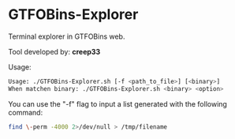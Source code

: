 # GTFOBins-Explorer
Terminal explorer in GTFOBins web.

Tool developed by: **creep33**

Usage: 
```bash 
Usage: ./GTFOBins-Explorer.sh [-f <path_to_file>] [<binary>]
When matchen binary: ./GTFOBins-Explorer.sh <binary> <option>
```

You can use the "-f" flag to input a list generated with the following command:

```bash
find \-perm -4000 2>/dev/null > /tmp/filename
```
